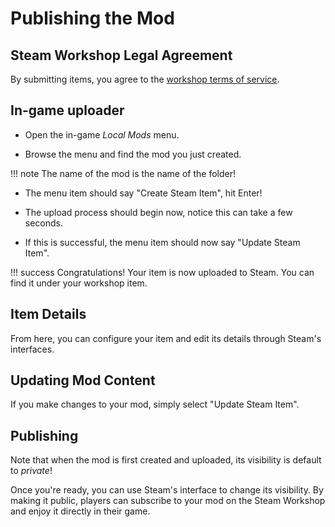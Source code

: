 # Publishing the Mod

## Steam Workshop Legal Agreement

By submitting items, you agree to the [workshop terms of service](https://steamcommunity.com/sharedfiles/workshoplegalagreement).

## In-game uploader

- Open the in-game *Local Mods* menu.

- Browse the menu and find the mod you just created.

!!! note
    The name of the mod is the name of the folder!

- The menu item should say "Create Steam Item", hit Enter!

- The upload process should begin now, notice this can take a few seconds.

- If this is successful, the menu item should now say "Update Steam Item".

!!! success
    Congratulations! Your item is now uploaded to Steam.
    You can find it under your workshop item.

## Item Details

From here, you can configure your item and edit its details through Steam's interfaces.

## Updating Mod Content

If you make changes to your mod, simply select "Update Steam Item".

## Publishing

Note that when the mod is first created and uploaded,
its visibility is default to *private*!

Once you're ready, you can use Steam's interface to change its visibility.
By making it public, players can subscribe to your mod on the Steam Workshop
and enjoy it directly in their game.

